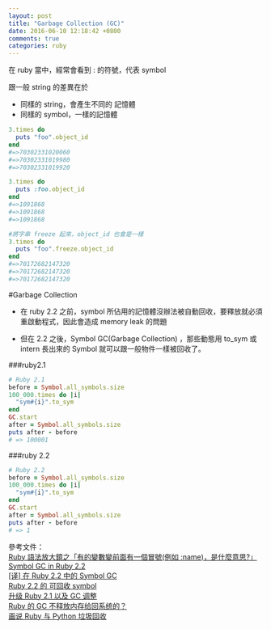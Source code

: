 ```yaml
---
layout: post
title: "Garbage Collection (GC)"
date: 2016-06-10 12:18:42 +0800
comments: true
categories: ruby
---
```

在 ruby 當中，經常會看到 : 的符號，代表 symbol  

<!-- more -->

跟一般 string 的差異在於

* 同樣的 string，會產生不同的 記憶體
* 同樣的 symbol，一樣的記憶體

```ruby
3.times do
  puts "foo".object_id
end
#=>70302331020060
#=>70302331019980
#=>70302331019920

3.times do
  puts :foo.object_id
end
#=>1091868
#=>1091868
#=>1091868

#將字串 freeze 起來，object_id 也會是一樣
3.times do
  puts "foo".freeze.object_id
end
#=>70172682147320
#=>70172682147320
#=>70172682147320
```

#Garbage Collection

* 在 ruby 2.2 之前，symbol 所佔用的記憶體沒辦法被自動回收，要釋放就必須重啟動程式，因此會造成 memory leak 的問題

* 但在 2.2 之後，Symbol GC(Garbage Collection) ，那些動態用 to_sym 或 intern 長出來的 Symbol 就可以跟一般物件一樣被回收了。

###ruby2.1

```ruby
# Ruby 2.1
before = Symbol.all_symbols.size
100_000.times do |i|
  "sym#{i}".to_sym
end
GC.start
after = Symbol.all_symbols.size
puts after - before
# => 100001
```
###ruby 2.2
```ruby
# Ruby 2.2
before = Symbol.all_symbols.size
100_000.times do |i|
  "sym#{i}".to_sym
end
GC.start
after = Symbol.all_symbols.size
puts after - before
# => 1
```

參考文件：  
[Ruby 語法放大鏡之「有的變數變前面有一個冒號(例如 :name)，是什麼意思?」](http://kaochenlong.com/2016/04/25/string-and-symbol/)  
[Symbol GC in Ruby 2.2](https://www.sitepoint.com/symbol-gc-ruby-2-2/)  
[[译] 在 Ruby 2.2 中的 Symbol GC](http://grantcss.com/blog/2015/01/26/symbol-gc-in-ruby-2-dot-2/)  
[Ruby 2.2 的 可回收 symbol](https://ruby-china.org/topics/21498)  
[升级 Ruby 2.1 以及 GC 调整](https://ruby-china.org/topics/17575)  
[Ruby 的 GC 不释放内存给回系统的？](https://ruby-china.org/topics/13740)  
[画说 Ruby 与 Python 垃圾回收](https://ruby-china.org/topics/28127)